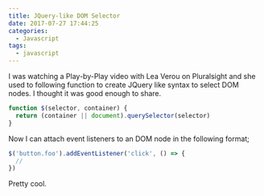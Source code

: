 ```yaml
---
title: JQuery-like DOM Selector
date: 2017-07-27 17:44:25
categories:
  - Javascript
tags:
  - javascript
---
```


I was watching a Play-by-Play video with Lea Verou on Pluralsight and she used to following function to create JQuery like syntax to select DOM nodes. I thought it was good enough to share.

<!--more-->

```javascript
function $(selector, container) {
  return (container || document).querySelector(selector)
}
```

Now I can attach event listeners to an DOM node in the following format;

```javascript
$('button.foo').addEventListener('click', () => {
  //
})
```

Pretty cool.
